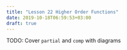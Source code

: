 ```yaml
---
title: "Lesson 22 Higher Order Functions"
date: 2019-10-18T06:59:53+03:00
draft: true
---
```


TODO: Cover `partial` and `comp` with diagrams

<!--
## Closures and Environments

### Emulating objects
We can extend our mental model to accommodate the concept of a closure by
thinking of a function as the combination of the function's body and an `environment`,
which is a table of all of the symbols that were visible when it was defined, including its
formal parameters. When evaluating the function,

// TODO: Diagram illustrating environment lookup
-->